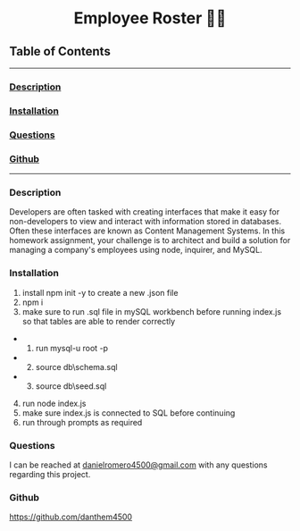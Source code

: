 <h1 align="center"> Employee Roster 👨‍💼  </h1>


## Table of Contents

---

### [Description](#Description)

### [Installation](#Installation)


### [Questions](#Questions)

### [Github](#Github)

---

### <a name="Description"></a>Description

Developers are often tasked with creating interfaces that make it easy for non-developers to view and interact with information stored in databases. Often these interfaces are known as Content Management Systems. In this homework assignment, your challenge is to architect and build a solution for managing a company's employees using node, inquirer, and MySQL.


### <a name="Installation"></a>Installation

1. install npm init -y to create a new .json file
2. npm i
3. make sure to run .sql file in mySQL workbench before running index.js so that tables are able to render correctly
- 1. run mysql-u root -p 
- 2. source db\schema.sql
- 3. source db\seed.sql 
4. run node index.js
5. make sure index.js is connected to SQL before continuing
6. run through prompts as required 

### <a name="Questions"></a>Questions

I can be reached at [danielromero4500@gmail.com](https://mail.google.com/mail/?view=cm&fs=1&to=daielromero4500@gmail.com) with any questions regarding this project.

### <a name="Github"></a>Github

https://github.com/danthem4500

